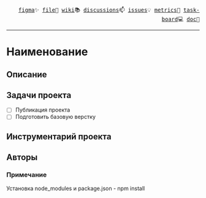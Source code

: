<p align="right">
  <samp>
    <a href="https://www.figma.com/design/ZJsMPspRHxOqR2OkoRcmyu/%D0%BC%D1%83%D0%BB%D1%8C%D1%82%D0%B8%D0%BC%D0%B5%D0%B4%D0%B8%D0%B0?node-id=16-802&t=Gg3pXcFxL82EeLOF-0">figma</a>✨
    <a href="#!">file</a>📜
    <a href="https://github.com/SinitsaBogdan/project-integrator-multimedia-solutions/wiki">wiki</a>📚
    <a href="https://github.com/SinitsaBogdan/project-integrator-multimedia-solutions/discussions">discussions</a>📫
    <a href="https://github.com/SinitsaBogdan/project-integrator-multimedia-solutions/issues">issues</a>💡
    <a href="#!">metrics</a>🚀
    <a href="https://github.com/users/SinitsaBogdan/projects/34">task-board</a>💻
    <a href="#!">doc</a>🌱
  </samp>
</p>

<hr>

<h1>Наименование</h1>

<h2>Описание</h2>

<h2>Задачи проекта</h2>

-   [ ] Публикация проекта
-   [ ] Подготовить базовую верстку

<h2>Инструментарий проекта</h2>

<h2>Авторы</h2>

<h3>Примечание</h3>
<p>
	Установка node_modules и package.json - npm install
</p>
